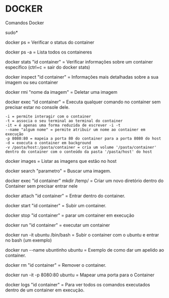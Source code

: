 # DOCKER

Comandos Docker

sudo*

docker ps = Verificar o status do container

docker ps -a = Lista todos os containeres

docker stats "id container" = Verificar informações sobre um container específico
(ctrl+c = sair do docker stats)

docker inspect "id container" = Informações mais detalhadas sobre a sua imagem ou seu container

docker rmi "nome da imagem" = Deletar uma imagem

docker exec "id container" = Executa qualquer comando no container sem precisar estar no console dele.

	-i = permite interagir com o container
	-t = associa o seu terminal ao terminal do container
	-it = é apenas uma forma reduzida de escrever -i -t
	--name "algum nome" = permite atribuir um nome ao container em execução
	-p 8080:80 = mapeia a porta 80 do container para a porta 8080 do host
	-d = executa o container em background
	-v /pasta/host:/pasta/container = cria um volume '/pasta/container' dentro do container com o conteúdo da pasta '/pasta/host' do host

docker images = Listar as imagens que estão no host

docker search "parametro" = Buscar uma imagem. 

docker exec "id container" mkdir /temp/ = Criar um novo diretório dentro do Container sem precisar entrar nele

docker attach "id container" = Entrar dentro do container.

docker start "id container" = Subir um container.

docker stop "id container" = parar um container em execução

docker run "id container" = executar um container

docker run -it ubuntu /bin/bash = Subir o container com o ubuntu e entrar no bash (um exemplo)

docker run --name ubuntinho ubuntu = Exemplo de como dar um apelido ao container.

docker rm "id container" = Remover o container.

docker run -it -p 8080:80 ubuntu = Mapear uma porta para o Container

docker logs "id container" = Para ver todos os comandos executados dentro de um container em execução.
